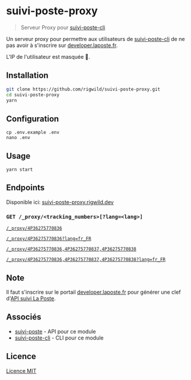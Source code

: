 # suivi-poste-proxy

> Serveur Proxy pour [suivi-poste-cli](https://github.com/rigwild/suivi-poste-cli)

Un serveur proxy pour permettre aux utilisateurs de [suivi-poste-cli](https://github.com/rigwild/suivi-poste-cli) de ne pas avoir à s'inscrire sur [developer.laposte.fr](https://developer.laposte.fr).

L'IP de l'utilisateur est masquée 🤫.

## Installation

```sh
git clone https://github.com/rigwild/suivi-poste-proxy.git
cd suivi-poste-proxy
yarn
```

## Configuration

```
cp .env.example .env
nano .env
```

## Usage

```
yarn start
```

## Endpoints

Disponible ici: [suivi-poste-proxy.rigwild.dev](https://suivi-poste-proxy.rigwild.dev)

### `GET /_proxy/<tracking_numbers>[?lang=<lang>]`

[`/_proxy/4P36275770836`](https://suivi-poste-proxy.rigwild.dev/_proxy/4P36275770836)

[`/_proxy/4P36275770836?lang=fr_FR`](https://suivi-poste-proxy.rigwild.dev/_proxy/4P36275770836?lang=fr_FR)

[`/_proxy/4P36275770836,4P36275770837,4P36275770838`](https://suivi-poste-proxy.rigwild.dev/_proxy/4P36275770836,4P36275770837,4P36275770838)

[`/_proxy/4P36275770836,4P36275770837,4P36275770838?lang=fr_FR`](https://suivi-poste-proxy.rigwild.dev/_proxy/4P36275770836,4P36275770837,4P36275770838?lang=fr_FR)

## Note

Il faut s'inscrire sur le portail [developer.laposte.fr](https://developer.laposte.fr) pour générer une clef d'[API suivi La Poste](https://developer.laposte.fr/products/suivi/latest).

## Associés
 - [suivi-poste](https://github.com/rigwild/suivi-poste) - API pour ce module
 - [suivi-poste-cli](https://github.com/rigwild/suivi-poste-cli) - CLI pour ce module

## Licence
[Licence MIT](./LICENSE)

